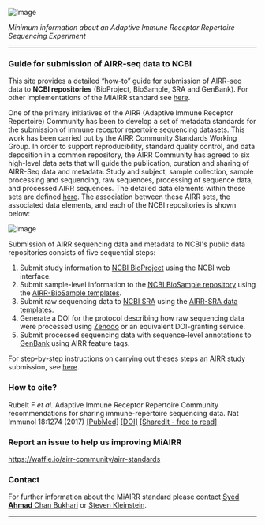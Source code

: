 ![Image](https://github.com/airr-community/airr-standards/raw/master/images/miairr_logo.png)

_Minimum information about an Adaptive Immune Receptor Repertoire Sequencing Experiment_

***

### Guide for submission of AIRR-seq data to NCBI

This site provides a detailed “how-to” guide for submission of AIRR-seq data to **NCBI repositories** (BioProject,
BioSample, SRA and GenBank). For other implementations of the MiAIRR standard see
[here](https://github.com/airr-community/airr-standards).

One of the primary initiatives of the AIRR (Adaptive Immune Receptor Repertoire) Community has been to develop a set of
metadata standards for the submission of immune receptor repertoire sequencing datasets. This work has been carried out
by the AIRR Community Standards Working Group. In order to support reproducibility, standard quality control, and data
deposition in a common repository, the AIRR Community has agreed to six high-level data sets that will guide the
publication, curation and sharing of AIRR-Seq data and metadata: Study and subject, sample collection, sample
processing and sequencing, raw sequences, processing of sequence data, and processed AIRR sequences. The detailed data
elements within these sets are defined
[here](https://github.com/airr-community/airr-standards/blob/master/AIRR_Minimal_Standard_Data_Elements.tsv). The
association between these AIRR sets, the associated data elements, and each of the NCBI repositories is shown below:

![Image](https://github.com/airr-community/airr-standards/raw/master/images/MiAIRR_data_elements_NCBI_targets.png)

Submission of AIRR sequencing data and metadata to NCBI's public data repositories consists of five sequential steps:

1. Submit study information to [NCBI BioProject](https://submit.ncbi.nlm.nih.gov/subs/bioproject/) using the NCBI web interface.
2. Submit sample-level information to the [NCBI BioSample repository](https://submit.ncbi.nlm.nih.gov/subs/biosample/) using the [AIRR-BioSample templates](https://github.com/airr-community/airr-standards/raw/master/NCBI_implementation/templates_XLS/AIRR_BioSample_v1.0.xls).
3. Submit raw sequencing data to [NCBI SRA](https://submit.ncbi.nlm.nih.gov/subs/sra/) using the [AIRR-SRA data templates](https://github.com/airr-community/airr-standards/raw/master/NCBI_implementation/templates_XLS/AIRR_SRA_v1.0.xls).
4. Generate a DOI for the protocol describing how raw sequencing data were processed using [Zenodo](https://zenodo.org) or an equivalent DOI-granting service.
5. Submit processed sequencing data with sequence-level annotations to [GenBank](https://www.ncbi.nlm.nih.gov/genbank/tbl2asn2/) using AIRR feature tags.

For step-by-step instructions on carrying out theses steps an AIRR study submission, see [here](https://www.overleaf.com/read/tytddwptgkhb).


### How to cite?

Rubelt F _et al._
Adaptive Immune Receptor Repertoire Community recommendations for sharing immune-repertoire sequencing data.
Nat Immunol 18:1274 (2017)
[[PubMed]](https://www.ncbi.nlm.nih.gov/pubmed/29144493) [[DOI]](https://doi.org/10.1038/ni.3873) [[SharedIt - free to read]](https://rdcu.be/E7sS)

<!---
The following link could give a false impression on contribution to the MiAIRR standard, therefore please keep it
commented out until the actual MiAIRR publication it out and can be referenced too.
[![DOI](https://zenodo.org/badge/104967269.svg)](https://zenodo.org/badge/latestdoi/104967269)
-->


### Report an issue to help us improving MiAIRR

https://waffle.io/airr-community/airr-standards


### Contact

For further information about the MiAIRR standard please contact
[Syed **Ahmad** Chan Bukhari](mailto:ahmad.chan@yale.edu?subject=MiAIRR%20Standard) or
[Steven Kleinstein](mailto:steven.kleinstein@yale.edu?subject=MiAIRR%20Standard).

***
